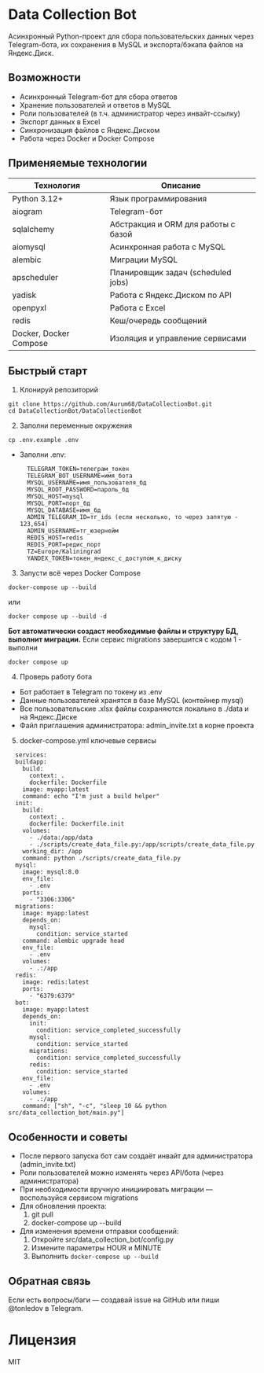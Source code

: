 # Data Collection Bot
Асинхронный Python-проект для сбора пользовательских данных через Telegram-бота, их сохранения в MySQL и экспорта/бэкапа файлов на Яндекс.Диск.

## Возможности
- Асинхронный Telegram-бот для сбора ответов
- Хранение пользователей и ответов в MySQL
- Роли пользователей (в т.ч. администратор через инвайт-ссылку)
- Экспорт данных в Excel
- Синхронизация файлов с Яндекс.Диском
- Работа через Docker и Docker Compose

## Применяемые технологии
|Технология|Описание|
|-|-|
|Python 3.12+|Язык программирования|
|aiogram|Telegram-бот|
|sqlalchemy|Абстракция и ORM для работы с базой|
|aiomysql|Асинхронная работа с MySQL|
|alembic|Миграции MySQL|
|apscheduler|Планировщик задач (scheduled jobs)|
|yadisk|Работа с Яндекс.Диском по API|
|openpyxl|Работа с Excel|
|redis|Кеш/очередь сообщений|
|Docker, Docker Compose|Изоляция и управление сервисами|

## Быстрый старт
1. Клонируй репозиторий
  ```
  git clone https://github.com/Aurum68/DataCollectionBot.git
  cd DataCollectionBot/DataCollectionBot
```
2. Заполни переменные окружения
  ```
  cp .env.example .env
  ```
  - Заполни .env:
    ```
      TELEGRAM_TOKEN=телеграм_токен
      TELEGRAM_BOT_USERNAME=имя_бота
      MYSQL_USERNAME=имя_пользователя_бд
      MYSQL_ROOT_PASSWORD=пароль_бд
      MYSQL_HOST=mysql
      MYSQL_PORT=порт_бд
      MYSQL_DATABASE=имя_бд
      ADMIN_TELEGRAM_ID=тг_ids (если несколько, то через запятую - 123,654)
      ADMIN_USERNAME=тг_юзернейм
      REDIS_HOST=redis
      REDIS_PORT=редис_порт
      TZ=Europe/Kaliningrad
      YANDEX_TOKEN=токен_яндекс_с_доступом_к_диску
    ```
3. Запусти всё через Docker Compose
  ```
  docker-compose up --build
  ```
  или
  ```
  docker compose up --build -d
  ```
  **Бот автоматически создаст необходимые файлы и структуру БД, выполнит миграции.**
  Если сервис migrations завершится с кодом 1 - выполни
  ```
  docker compose up
  ```
4. Проверь работу бота
  - Бот работает в Telegram по токену из .env
  - Данные пользователей хранятся в базе MySQL (контейнер mysql)
  - Все пользовательские .xlsx файлы сохраняются локально в ./data и на Яндекс.Диске
  - Файл приглашения администратора: admin_invite.txt в корне проекта
5. docker-compose.yml ключевые сервисы
```
  services:
  buildapp:
    build:
      context: .
      dockerfile: Dockerfile
    image: myapp:latest
    command: echo "I'm just a build helper"
  init:
    build:
      context: .
      dockerfile: Dockerfile.init
    volumes:
      - ./data:/app/data
      - ./scripts/create_data_file.py:/app/scripts/create_data_file.py
    working_dir: /app
    command: python ./scripts/create_data_file.py
  mysql:
    image: mysql:8.0
    env_file:
      - .env
    ports:
      - "3306:3306"
  migrations:
    image: myapp:latest
    depends_on:
      mysql:
        condition: service_started
    command: alembic upgrade head
    env_file:
      - .env
    volumes:
      - .:/app
  redis:
    image: redis:latest
    ports:
      - "6379:6379"
  bot:
    image: myapp:latest
    depends_on:
      init:
        condition: service_completed_successfully
      mysql:
        condition: service_started
      migrations:
        condition: service_completed_successfully
      redis:
        condition: service_started
    env_file:
      - .env
    volumes:
      - .:/app
    command: ["sh", "-c", "sleep 10 && python src/data_collection_bot/main.py"]
  ```
  
## Особенности и советы
- После первого запуска бот сам создаёт инвайт для администратора (admin_invite.txt)
- Роли пользователей можно изменять через API/бота (через администратора)
- При необходимости вручную инициировать миграции — воспользуйся сервисом migrations
- Для обновления проекта:
    1. git pull
    2. docker-compose up --build
- Для изменения времени отправки сообщений:
    1. Откройте src/data_collection_bot/config.py
    2. Измените параметры HOUR и MINUTE
    3. Выполнить ```docker-compose up --build```

## Обратная связь
Если есть вопросы/баги — создавай issue на GitHub или пиши @tonledov в Telegram.

# Лицензия
MIT
